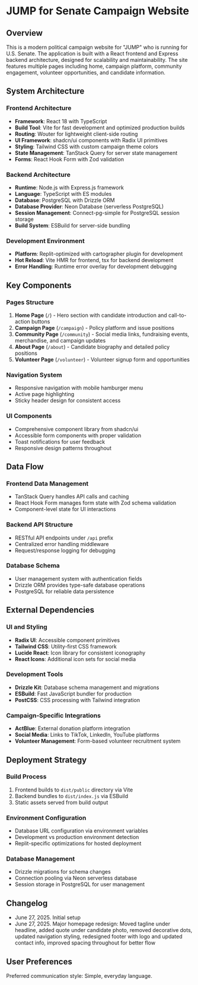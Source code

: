 # JUMP for Senate Campaign Website

## Overview

This is a modern political campaign website for "JUMP" who is running for U.S. Senate. The application is built with a React frontend and Express backend architecture, designed for scalability and maintainability. The site features multiple pages including home, campaign platform, community engagement, volunteer opportunities, and candidate information.

## System Architecture

### Frontend Architecture
- **Framework**: React 18 with TypeScript
- **Build Tool**: Vite for fast development and optimized production builds
- **Routing**: Wouter for lightweight client-side routing
- **UI Framework**: shadcn/ui components with Radix UI primitives
- **Styling**: Tailwind CSS with custom campaign theme colors
- **State Management**: TanStack Query for server state management
- **Forms**: React Hook Form with Zod validation

### Backend Architecture
- **Runtime**: Node.js with Express.js framework
- **Language**: TypeScript with ES modules
- **Database**: PostgreSQL with Drizzle ORM
- **Database Provider**: Neon Database (serverless PostgreSQL)
- **Session Management**: Connect-pg-simple for PostgreSQL session storage
- **Build System**: ESBuild for server-side bundling

### Development Environment
- **Platform**: Replit-optimized with cartographer plugin for development
- **Hot Reload**: Vite HMR for frontend, tsx for backend development
- **Error Handling**: Runtime error overlay for development debugging

## Key Components

### Pages Structure
1. **Home Page** (`/`) - Hero section with candidate introduction and call-to-action buttons
2. **Campaign Page** (`/campaign`) - Policy platform and issue positions
3. **Community Page** (`/community`) - Social media links, fundraising events, merchandise, and campaign updates
4. **About Page** (`/about`) - Candidate biography and detailed policy positions
5. **Volunteer Page** (`/volunteer`) - Volunteer signup form and opportunities

### Navigation System
- Responsive navigation with mobile hamburger menu
- Active page highlighting
- Sticky header design for consistent access

### UI Components
- Comprehensive component library from shadcn/ui
- Accessible form components with proper validation
- Toast notifications for user feedback
- Responsive design patterns throughout

## Data Flow

### Frontend Data Management
- TanStack Query handles API calls and caching
- React Hook Form manages form state with Zod schema validation
- Component-level state for UI interactions

### Backend API Structure
- RESTful API endpoints under `/api` prefix
- Centralized error handling middleware
- Request/response logging for debugging

### Database Schema
- User management system with authentication fields
- Drizzle ORM provides type-safe database operations
- PostgreSQL for reliable data persistence

## External Dependencies

### UI and Styling
- **Radix UI**: Accessible component primitives
- **Tailwind CSS**: Utility-first CSS framework
- **Lucide React**: Icon library for consistent iconography
- **React Icons**: Additional icon sets for social media

### Development Tools
- **Drizzle Kit**: Database schema management and migrations
- **ESBuild**: Fast JavaScript bundler for production
- **PostCSS**: CSS processing with Tailwind integration

### Campaign-Specific Integrations
- **ActBlue**: External donation platform integration
- **Social Media**: Links to TikTok, LinkedIn, YouTube platforms
- **Volunteer Management**: Form-based volunteer recruitment system

## Deployment Strategy

### Build Process
1. Frontend builds to `dist/public` directory via Vite
2. Backend bundles to `dist/index.js` via ESBuild
3. Static assets served from build output

### Environment Configuration
- Database URL configuration via environment variables
- Development vs production environment detection
- Replit-specific optimizations for hosted deployment

### Database Management
- Drizzle migrations for schema changes
- Connection pooling via Neon serverless database
- Session storage in PostgreSQL for user management

## Changelog
- June 27, 2025. Initial setup
- June 27, 2025. Major homepage redesign: Moved tagline under headline, added quote under candidate photo, removed decorative dots, updated navigation styling, redesigned footer with logo and updated contact info, improved spacing throughout for better flow

## User Preferences

Preferred communication style: Simple, everyday language.